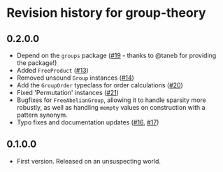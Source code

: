 # Revision history for group-theory

## 0.2.0.0

* Depend on the `groups` package ([#19](https://github.com/emilypi/group-theory/pull/19) - thanks to @taneb for providing the package!)
* Added `FreeProduct` ([#13](https://github.com/emilypi/group-theory/pull/13))
* Removed unsound `Group` instances ([#14](https://github.com/emilypi/group-theory/pull/14))
* Add the `GroupOrder` typeclass for order calculations ([#20](https://github.com/emilypi/group-theory/pull/20))
* Fixed 'Permutation' instances ([#21](https://github.com/emilypi/group-theory/pull/21))
* Bugfixes for `FreeAbelianGroup`, allowing it to handle sparsity more robustly, as well as handling
  `mempty` values on construction with a pattern synonym.
* Typo fixes and documentation updates ([#16](https://github.com/emilypi/group-theory/pull/16), [#17](https://github.com/emilypi/group-theory/pull/17))

## 0.1.0.0

* First version. Released on an unsuspecting world.

